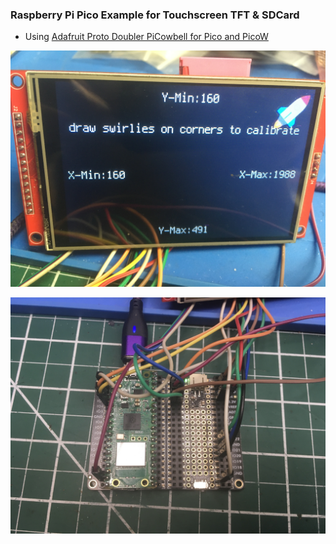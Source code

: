### Raspberry Pi Pico Example for Touchscreen TFT & SDCard
- Using [Adafruit Proto Doubler PiCowbell for Pico and PicoW](https://www.adafruit.com/product/5906)

![Pi Pico with Touchscreen Example](https://raw.githubusercontent.com/DJDevon3/My_Circuit_Python_Projects/main/Boards/raspberrypi/Raspberry%20Pi%20Pico/3.5%20ST7796S%20TFT/Touchscreen%20and%20SDCard%20Example/IMG_1543.JPG)

![Pi Pico on Cowbell Doubler](https://raw.githubusercontent.com/DJDevon3/My_Circuit_Python_Projects/main/Boards/raspberrypi/Raspberry%20Pi%20Pico/3.5%20ST7796S%20TFT/Touchscreen%20and%20SDCard%20Example/IMG_1544.jpg)
